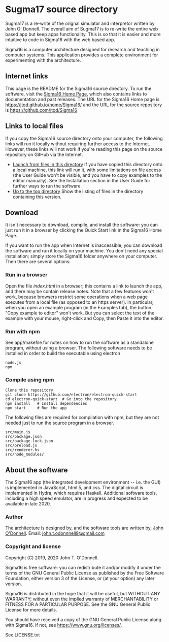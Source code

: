 # Sugma17 source directory

Sugma17 is a re-write of the orignal simulator and interpretor written 
by John O' Donnell. The overall aim of Sugma17 is to re-write the 
entire web based app but keep apps functionality. This is so that it 
is easier and more intuitive to code in Sigma16 with the web based app. 

Sigma16 is a computer architecture designed for research and teaching
in computer systems.  This application provides a complete environment
for experimenting with the architecture.

## Internet links

This page is the README for the Sigma16 source directory.  To run the
software, visit the [Sigma16 Home
Page](https://jtod.github.io/home/Sigma16/), which also contains links
to documentation and past releases.  The URL for the Sigma16 Home page
is https://jtod.github.io/home/Sigma16/ and the URL for the source
repository is https://github.com/jtod/Sigma16

## Links to local files

If you copy the Sigma16 source directory onto your computer, the
following links will run it locally without requiring further access
to the Internet.  However, these links will not work if you're reading
this page on the source repository on GitHub via the Internet.

* [Launch from files in this directory](./app/Sigma16.html) If you
  have copied this directory onto a local machine, this link will run
  it, with some limitations on file access (the User Guide won't be
  visible, and you have to copy examples to the editor manually).  See
  the Installation section in the User Guide for further ways to run
  the software.
* [Up to the top directory](./) Show the listing of files in the
  directory containing this version.

## Download

It isn't necessary to download, compile, and install the software: you
can just run it in a browser by clicking the Quick Start link in the
Sigma16 Home Page.

If you want to run the app when Internet is inaccessible, you can
download the software and run it locally on your machine.  You don't
need any special installation; simply store the Sigma16 folder
anywhere on your computer.  Then there are several options:

### Run in a browser

Open the file *index.html* in a browser; this contains a link to
launch the app, and there may be contain release notes.  Note that a
few features won't work, because browsers restrict some operations
when a web page executes from a local file (as opposed to an https
server).  In particular, when you open an example program (in the
Examples tab), the button "Copy example to editor" won't work.  But
you can select the text of the example with your mouse, right-click
and Copy, then Paste it into the editor.

### Run with npm

See app/makefile for notes on how to run the software as a standalone
program, without using a browser.  The following software needs to be
installed in order to build the executable using electron

    node.js
    npm

### Compile using npm

    Clone this repository
    git clone https://github.com/electron/electron-quick-start
    cd electron-quick-start  # Go into the repository
    npm install   # Install dependencies
    npm start     # Run the app

The following files are required for compilation with npm, but they
are not needed just to run the source program in a browser.

    src/main.js
    src/package.json
    src/package-lock.json
    src/preload.js
    src/renderer.hs
    src/node_modules/

## About the software

The Sigma16 app (the integrated development environment -- i.e. the
GUI) is implemented in JavaScript, html 5, and css.  The digital
circuit is implemented in Hydra, which requires Haskell.  Additional
software tools, including a high speed emulator, are in progress and
expected to be available in late 2020.

### Author

The architecture is designed by, and the software tools are written
by, [John O'Donnell](https://jtod.github.io/index.html).  Email:
john.t.odonnnell9@gmail.com

### Copyright and license

Copyright (C) 2019, 2020 John T. O'Donnell.

Sigma16 is free software: you can redistribute it and/or modify it
under the terms of the GNU General Public License as published by the
Free Software Foundation, either version 3 of the License, or (at your
option) any later version.

Sigma16 is distributed in the hope that it will be useful, but WITHOUT
ANY WARRANTY; without even the implied warranty of MERCHANTABILITY or
FITNESS FOR A PARTICULAR PURPOSE.  See the GNU General Public License
for more details.

You should have received a copy of the GNU General Public License
along with Sigma16.  If not, see <https://www.gnu.org/licenses/>.

See LICENSE.txt
